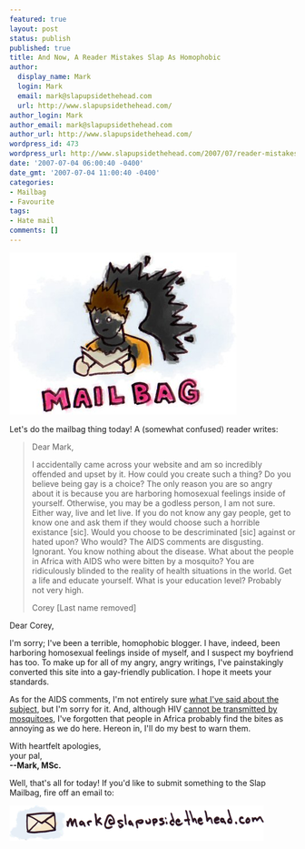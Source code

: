 ```yaml
---
featured: true
layout: post
status: publish
published: true
title: And Now, A Reader Mistakes Slap As Homophobic
author:
  display_name: Mark
  login: Mark
  email: mark@slapupsidethehead.com
  url: http://www.slapupsidethehead.com/
author_login: Mark
author_email: mark@slapupsidethehead.com
author_url: http://www.slapupsidethehead.com/
wordpress_id: 473
wordpress_url: http://www.slapupsidethehead.com/2007/07/reader-mistakes-homophobic/
date: '2007-07-04 06:00:40 -0400'
date_gmt: '2007-07-04 11:00:40 -0400'
categories:
- Mailbag
- Favourite
tags:
- Hate mail
comments: []
---
```

![Mailbag Explosion](/wp-content/media/2007/07/mailbag-explosion.jpg)

Let's do the mailbag thing today! A (somewhat confused) reader writes:

> Dear Mark,
> 
> I accidentally came across your website and am so incredibly offended and upset by it. How could you create such a thing? Do you believe being gay is a choice? The only reason you are so angry about it is because you are harboring homosexual feelings inside of yourself. Otherwise, you may be a godless person, I am not sure. Either way, live and let live. If you do not know any gay people, get to know one and ask them if they would choose such a horrible existance [sic]. Would you choose to be descriminated [sic] against or hated upon? Who would? The AIDS comments are disgusting. Ignorant. You know nothing about the disease. What about the people in Africa with AIDS who were bitten by a mosquito? You are ridiculously blinded to the reality of health situations in the world. Get a life and educate yourself. What is your education level? Probably not very high.
> 
> Corey [Last name removed]

Dear Corey,

I'm sorry; I've been a terrible, homophobic blogger. I have, indeed, been harboring homosexual feelings inside of myself, and I suspect my boyfriend has too. To make up for all of my angry, angry writings, I've painstakingly converted this site into a gay-friendly publication. I hope it meets your standards.

As for the AIDS comments, I'm not entirely sure [what I've said about the subject](http://www.slapupsidethehead.com/?s=AIDS "Something horrible, I gather"), but I'm sorry for it. And, although HIV [cannot be transmitted by mosquitoes](http://www-rci.rutgers.edu/~insects/aids.htm "Though their bites still aren't very pleasing"), I've forgotten that people in Africa probably find the bites as annoying as we do here. Hereon in, I'll do my best to warn them.

With heartfelt apologies,  
your pal,  
**--Mark, MSc.**

Well, that's all for today! If you'd like to submit something to the Slap Mailbag, fire off an email to:

![Email](/wp-content/media/2006/04/email.png)

